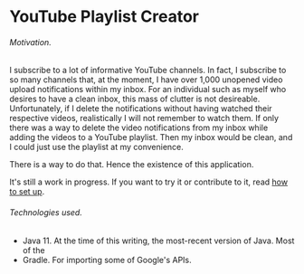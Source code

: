 # YouTube Playlist Creator

###### Motivation. 
I subscribe to a lot of informative YouTube channels. In fact, I subscribe to so many channels that, at the moment, I have over 1,000 unopened video upload notifications within my inbox. For an individual such as myself who desires to have a clean inbox, this mass of clutter is not desireable. Unfortunately, if I delete the notifications without having watched their respective videos, realistically I will not remember to watch them. If only there was a way to delete the video notifications from my inbox while adding the videos to a YouTube playlist. Then my inbox would be clean, and I could just use the playlist at my convenience.

There is a way to do that. Hence the existence of this application. 

It's still a work in progress. If you want to try it or contribute to it, read [how to set up](https://github.com/jmcart9/YouTubeProgram/blob/master/set_up.md).

###### Technologies used.

+ Java 11. At the time of this writing, the most-recent version of Java. Most of the 
+ Gradle. For importing some of Google's APIs.
